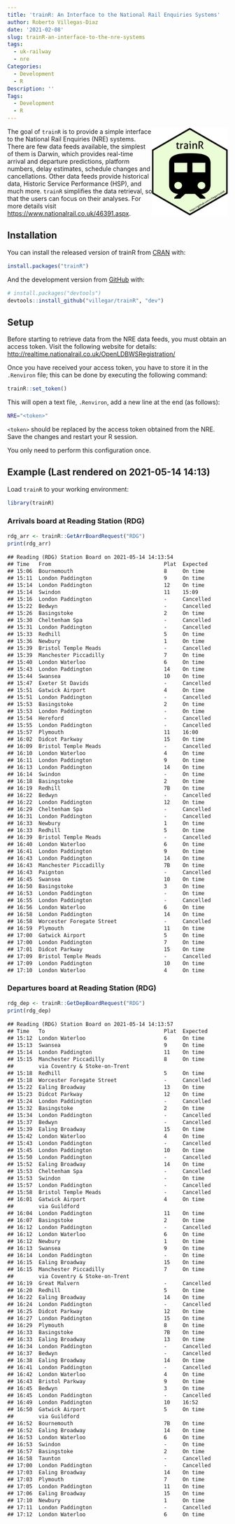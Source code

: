 ```yaml
---
title: 'trainR: An Interface to the National Rail Enquiries Systems'
author: Roberto Villegas-Diaz
date: '2021-02-08'
slug: trainR-an-interface-to-the-nre-systems
tags:
  - uk-railway
  - nre
Categories:
  - Development
  - R
Description: ''
Tags:
  - Development
  - R
---
```


<img src="https://raw.githubusercontent.com/villegar/trainR/main/inst/images/logo.png" alt="logo" align="right" height=200px/>

The goal of `trainR` is to provide a simple interface to the 
National Rail Enquiries (NRE) systems. There are few data feeds 
available, the simplest of them is Darwin, which provides real-time 
arrival and departure predictions, platform numbers, delay estimates, 
schedule changes and cancellations. Other data feeds provide historical 
data, Historic Service Performance (HSP), and much more. `trainR` 
simplifies the data retrieval, so that the users can focus on their 
analyses. For more details visit 
https://www.nationalrail.co.uk/46391.aspx.

## Installation

You can install the released version of trainR from [CRAN](https://CRAN.R-project.org) with:

``` r
install.packages("trainR")
```

And the development version from [GitHub](https://github.com/) with:

``` r
# install.packages("devtools")
devtools::install_github("villegar/trainR", "dev")
```

## Setup
Before starting to retrieve data from the NRE data feeds, you must obtain an access token. 
Visit the following website for details: http://realtime.nationalrail.co.uk/OpenLDBWSRegistration/

Once you have received your access token, you have to store it in the `.Renviron` file; this can be 
done by executing the following command:


```r
trainR::set_token()
```

This will open a text file, `.Renviron`, add a new line at the end (as follows):

```bash
NRE="<token>"
```

`<token>` should be replaced by the access token obtained from the NRE. Save the changes and restart 
your R session.

You only need to perform this configuration once.

## Example (Last rendered on 2021-05-14 14:13)

Load `trainR` to your working environment:

```r
library(trainR)
```

### Arrivals board at Reading Station (RDG)


```r
rdg_arr <- trainR::GetArrBoardRequest("RDG")
print(rdg_arr)
```

```
## Reading (RDG) Station Board on 2021-05-14 14:13:54
## Time   From                                    Plat  Expected
## 15:06  Bournemouth                             8     On time
## 15:11  London Paddington                       9     On time
## 15:14  London Paddington                       12    On time
## 15:14  Swindon                                 11    15:09
## 15:16  London Paddington                       -     Cancelled
## 15:22  Bedwyn                                  -     Cancelled
## 15:26  Basingstoke                             2     On time
## 15:30  Cheltenham Spa                          -     Cancelled
## 15:31  London Paddington                       -     Cancelled
## 15:33  Redhill                                 5     On time
## 15:36  Newbury                                 1     On time
## 15:39  Bristol Temple Meads                    -     Cancelled
## 15:39  Manchester Piccadilly                   7     On time
## 15:40  London Waterloo                         6     On time
## 15:43  London Paddington                       14    On time
## 15:44  Swansea                                 10    On time
## 15:47  Exeter St Davids                        -     Cancelled
## 15:51  Gatwick Airport                         4     On time
## 15:51  London Paddington                       -     Cancelled
## 15:53  Basingstoke                             2     On time
## 15:53  London Paddington                       -     On time
## 15:54  Hereford                                -     Cancelled
## 15:55  London Paddington                       -     Cancelled
## 15:57  Plymouth                                11    16:00
## 16:02  Didcot Parkway                          15    On time
## 16:09  Bristol Temple Meads                    -     Cancelled
## 16:10  London Waterloo                         4     On time
## 16:11  London Paddington                       9     On time
## 16:13  London Paddington                       14    On time
## 16:14  Swindon                                 -     On time
## 16:18  Basingstoke                             2     On time
## 16:19  Redhill                                 7B    On time
## 16:22  Bedwyn                                  -     Cancelled
## 16:22  London Paddington                       12    On time
## 16:29  Cheltenham Spa                          -     Cancelled
## 16:31  London Paddington                       -     Cancelled
## 16:33  Newbury                                 1     On time
## 16:33  Redhill                                 5     On time
## 16:39  Bristol Temple Meads                    -     Cancelled
## 16:40  London Waterloo                         6     On time
## 16:41  London Paddington                       9     On time
## 16:43  London Paddington                       14    On time
## 16:43  Manchester Piccadilly                   7B    On time
## 16:43  Paignton                                -     Cancelled
## 16:45  Swansea                                 10    On time
## 16:50  Basingstoke                             3     On time
## 16:53  London Paddington                       -     On time
## 16:55  London Paddington                       -     Cancelled
## 16:56  London Waterloo                         6     On time
## 16:58  London Paddington                       14    On time
## 16:58  Worcester Foregate Street               -     Cancelled
## 16:59  Plymouth                                11    On time
## 17:00  Gatwick Airport                         5     On time
## 17:00  London Paddington                       7     On time
## 17:01  Didcot Parkway                          15    On time
## 17:09  Bristol Temple Meads                    -     Cancelled
## 17:09  London Paddington                       10    On time
## 17:10  London Waterloo                         4     On time
```

### Departures board at Reading Station (RDG)


```r
rdg_dep <- trainR::GetDepBoardRequest("RDG")
print(rdg_dep)
```

```
## Reading (RDG) Station Board on 2021-05-14 14:13:57
## Time   To                                      Plat  Expected
## 15:12  London Waterloo                         6     On time
## 15:13  Swansea                                 9     On time
## 15:14  London Paddington                       11    On time
## 15:15  Manchester Piccadilly                   8     On time
##        via Coventry & Stoke-on-Trent           
## 15:18  Redhill                                 5     On time
## 15:18  Worcester Foregate Street               -     Cancelled
## 15:22  Ealing Broadway                         13    On time
## 15:23  Didcot Parkway                          12    On time
## 15:24  London Paddington                       -     Cancelled
## 15:32  Basingstoke                             2     On time
## 15:34  London Paddington                       -     Cancelled
## 15:37  Bedwyn                                  -     Cancelled
## 15:39  Ealing Broadway                         15    On time
## 15:42  London Waterloo                         4     On time
## 15:43  London Paddington                       -     Cancelled
## 15:45  London Paddington                       10    On time
## 15:50  London Paddington                       -     Cancelled
## 15:52  Ealing Broadway                         14    On time
## 15:53  Cheltenham Spa                          -     Cancelled
## 15:53  Swindon                                 -     On time
## 15:57  London Paddington                       -     Cancelled
## 15:58  Bristol Temple Meads                    -     Cancelled
## 16:01  Gatwick Airport                         4     On time
##        via Guildford                           
## 16:04  London Paddington                       11    On time
## 16:07  Basingstoke                             2     On time
## 16:12  London Paddington                       -     Cancelled
## 16:12  London Waterloo                         6     On time
## 16:12  Newbury                                 1     On time
## 16:13  Swansea                                 9     On time
## 16:14  London Paddington                       -     On time
## 16:15  Ealing Broadway                         15    On time
## 16:15  Manchester Piccadilly                   7     On time
##        via Coventry & Stoke-on-Trent           
## 16:19  Great Malvern                           -     Cancelled
## 16:20  Redhill                                 5     On time
## 16:22  Ealing Broadway                         14    On time
## 16:24  London Paddington                       -     Cancelled
## 16:25  Didcot Parkway                          12    On time
## 16:27  London Paddington                       15    On time
## 16:29  Plymouth                                8     On time
## 16:33  Basingstoke                             7B    On time
## 16:33  Ealing Broadway                         13    On time
## 16:34  London Paddington                       -     Cancelled
## 16:37  Bedwyn                                  -     Cancelled
## 16:38  Ealing Broadway                         14    On time
## 16:41  London Paddington                       -     Cancelled
## 16:42  London Waterloo                         4     On time
## 16:43  Bristol Parkway                         9     On time
## 16:45  Bedwyn                                  3     On time
## 16:45  London Paddington                       -     Cancelled
## 16:49  London Paddington                       10    16:52
## 16:50  Gatwick Airport                         5     On time
##        via Guildford                           
## 16:52  Bournemouth                             7B    On time
## 16:52  Ealing Broadway                         14    On time
## 16:53  London Waterloo                         6     On time
## 16:53  Swindon                                 -     On time
## 16:57  Basingstoke                             2     On time
## 16:58  Taunton                                 -     Cancelled
## 17:00  London Paddington                       -     Cancelled
## 17:03  Ealing Broadway                         14    On time
## 17:03  Plymouth                                7     On time
## 17:05  London Paddington                       11    On time
## 17:06  Ealing Broadway                         15    On time
## 17:10  Newbury                                 1     On time
## 17:11  London Paddington                       -     Cancelled
## 17:12  London Waterloo                         6     On time
```

